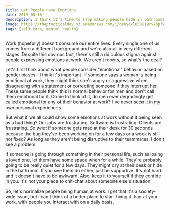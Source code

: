 ```yaml
---
title: Let People Have Emotions
date: 2019-05-10
description: I think it's time to stop making people hide in bathrooms in fear of looking unstable for healthy and normal behaviors.
image: https://thepracticaldev.s3.amazonaws.com/i/benyqxlu508z9rv7np79.jpg
tags: [self care, mental health]
---
```


Work (hopefully) doesn't consume our entire lives. Every single one of us comes from a different background and we're also all in very different stages. Despite this obvious fact, there's still a ridiculous stigma against people expressing emotions at work. We aren't robots, so what's the deal?

Let's first think about what people consider "emotional" behavior based on gender biases&mdash;I think it's important. If someone says a woman is being emotional at work, they might think she's angry or aggressive when disagreeing with a statement or correcting someone if they interrupt her. These same people think this is normal behavior for men and don't call them emotional for it. Come to think of it, do men ever degradingly get called emotional for any of their behavior at work? I've never seen it in my own personal experiences.

But what if we all could show some emotions at work without it being seen as a bad thing? Our jobs are frustrating. Software is frustrating. Clients are frustrating. _So what_ if someone gets mad at their desk for 30 seconds because the bug they've been working on for a few days or a week is still not fixed? As long as they aren't being disruptive to their teammates, I don't see a problem.

If someone is going through something in their personal life, such as losing a loved one, let them have some space when for a while. They're probably going to be really quiet for a few days. They might cry at their desk or hide in the bathroom. If you see them do either, just be supportive. It's not hard and it doesn't have to be awkward. Also, keep it to yourself if they confide in you. It's not your place to chit-chat about someone else's situation.

So, let's normalize people being human at work. I get that it's a society-wide issue, but I can't think of a better place to start fixing it than at your work, with people you interact with on a daily basis.
